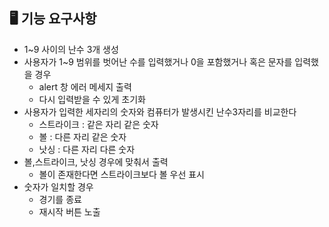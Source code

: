 ## 🖥 기능 요구사항

-   1~9 사이의 난수 3개 생성
-   사용자가 1~9 범위를 벗어난 수를 입력했거나 0을 포함했거나 혹은 문자를 입력했을 경우
    -   alert 창 에러 메세지 출력
    -   다시 입력받을 수 있게 초기화
-   사용자가 입력한 세자리의 숫자와 컴퓨터가 발생시킨 난수3자리를 비교한다
    -   스트라이크 : 같은 자리 같은 숫자
    -   볼 : 다른 자리 같은 숫자
    -   낫싱 : 다른 자리 다른 숫자
-   볼,스트라이크, 낫싱 경우에 맞춰서 출력
    -   볼이 존재한다면 스트라이크보다 볼 우선 표시
-   숫자가 일치할 경우
    -   경기를 종료
    -   재시작 버튼 노출

